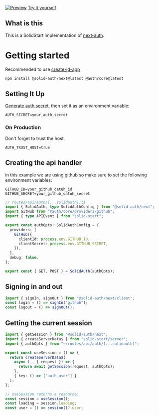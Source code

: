 [![Preview](https://user-images.githubusercontent.com/91349014/208177929-07b93c18-b200-4bf9-8b69-008f0439c7b6.png)](https://user-images.githubusercontent.com/91349014/208177946-f24b8797-e9c5-42c3-bc2f-02770734b18f.mp4)
[Try it yourself](https://auth-solid.vercel.app/)

## What is this

This is a SolidStart implementation of [next-auth](https://next-auth.js.org/).

# Getting started

Recommended to use [create-jd-app](https://github.com/OrJDev/create-jd-app)

```bash
npm install @solid-auth/next@latest @auth/core@latest
```

## Setting It Up

[Generate auth secret](https://generate-secret.vercel.app/32), then set it as an environment variable:

```
AUTH_SECRET=your_auth_secret
```

### On Production

Don't forget to trust the host.

```
AUTH_TRUST_HOST=true
```

## Creating the api handler

in this example we are using github so make sure to set the following environment variables:

```
GITHUB_ID=your_github_oatuh_id
GITHUB_SECRET=your_github_oatuh_secret
```

```ts
// routes/api/auth/[...solidauth].ts
import { SolidAuth, type SolidAuthConfig } from "@solid-auth/next";
import GitHub from "@auth/core/providers/github";
import { type APIEvent } from "solid-start";

export const authOpts: SolidAuthConfig = {
  providers: [
    GitHub({
      clientId: process.env.GITHUB_ID,
      clientSecret: process.env.GITHUB_SECRET,
    }),
  ],
  debug: false,
};

export const { GET, POST } = SolidAuth(authOpts);
```

## Signing in and out

```ts
import { signIn, signOut } from "@solid-auth/next/client";
const login = () => signIn("github");
const logout = () => signOut();
```

## Getting the current session

```ts
import { getSession } from "@solid-auth/next";
import { createServerData$ } from "solid-start/server";
import { authOpts } from "~/routes/api/auth/[...solidauth]";

export const useSession = () => {
  return createServerData$(
    async (_, { request }) => {
      return await getSession(request, authOpts);
    },
    { key: () => ["auth_user"] }
  );
};

// useSession returns a resource:
const session = useSession();
const loading = session.loading;
const user = () => session()?.user;
```
